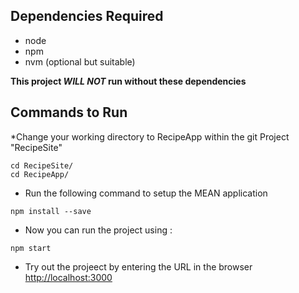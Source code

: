 
## Dependencies Required
* node 
* npm
* nvm (optional but suitable)

**This project _WILL NOT_ run without these dependencies**
## Commands to Run
 *Change your working directory to RecipeApp within the git Project "RecipeSite"
 ```
 cd RecipeSite/
 cd RecipeApp/
 ```
 * Run the following command to setup the MEAN application
 ```
 npm install --save
````
* Now you can run the project using :
```
npm start

```
* Try out the projeect by entering the URL in the browser [http://localhost:3000](http://localhost:3000)
